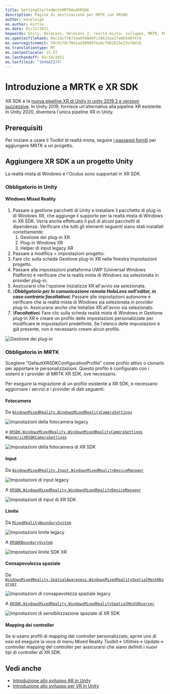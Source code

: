 ```yaml
---
title: GettingStartedWithMRTKAndXRSDK
description: Pagina di destinazione per MRTK con XRSDK
author: keveleigh
ms.author: kurtie
ms.date: 01/12/2021
keywords: Unity, HoloLens, HoloLens 2, realtà mista, sviluppo, MRTK, XRSDK,
ms.openlocfilehash: 94c1dcf76724a9f0060fc20633aa17e665d0f47d
ms.sourcegitcommit: 59c91f8c70d1ad30995fba6cf862615e25e78d10
ms.translationtype: MT
ms.contentlocale: it-IT
ms.lasthandoff: 03/19/2021
ms.locfileid: "104682374"
---
```

# <a name="getting-started-with-mrtk-and-xr-sdk"></a>Introduzione a MRTK e XR SDK

XR SDK è la [nuova pipeline XR di Unity in unity 2019,3 e versioni successive](https://blogs.unity3d.com/2020/01/24/unity-xr-platform-updates/). In Unity 2019, fornisce un'alternativa alla pipeline XR esistente. In Unity 2020, diventerà l'unica pipeline XR in Unity.

## <a name="prerequisites"></a>Prerequisiti

Per iniziare a usare il Toolkit di realtà mista, seguire [i passaggi forniti](../WelcomeToMRTK.md) per aggiungere MRTK a un progetto.

## <a name="add-xr-sdk-to-a-unity-project"></a>Aggiungere XR SDK a un progetto Unity

La realtà mista di Windows e l'Oculus sono supportati in XR SDK.

### <a name="required-in-unity"></a>Obbligatorio in Unity

#### <a name="windows-mixed-reality"></a>Windows Mixed Reality

1. Passare a gestione pacchetti di Unity e installare il pacchetto di plug-in di Windows XR, che aggiunge il supporto per la realtà mista di Windows in XR SDK. Verrà anche effettuato il pull di alcuni pacchetti di dipendenze. Verificare che tutti gli elementi seguenti siano stati installati correttamente:
   1. Gestione dei plug-in XR
   1. Plug-in Windows XR
   1. Helper di input legacy XR
1. Passare a modifica > impostazioni progetto.
1. Fare clic sulla scheda Gestione plug-in XR nella finestra Impostazioni progetto.
1. Passare alle impostazioni piattaforma UWP (Universal Windows Platform) e verificare che la realtà mista di Windows sia selezionata in provider plug-in.
1. Assicurarsi che l'opzione Inizializza XR all'avvio sia selezionata.
1. (**_Obbligatorio per la comunicazione remota HoloLens nell'editor, in caso contrario facoltativo_**) Passare alle impostazioni autonome e verificare che la realtà mista di Windows sia selezionata in provider plug-in. Assicurarsi anche che Initialize XR all'avvio sia selezionato.
1. (**_Facoltativo_**) Fare clic sulla scheda realtà mista di Windows in Gestione plug-in XR e creare un profilo delle impostazioni personalizzate per modificare le impostazioni predefinite. Se l'elenco delle impostazioni è già presente, non è necessario creare alcun profilo.

![Gestione dei plug-in](../features/images/xrsdk/PluginManagement.png)

### <a name="required-in-mrtk"></a>Obbligatorio in MRTK

Scegliere "DefaultXRSDKConfigurationProfile" come profilo attivo o clonarlo per apportare le personalizzazioni. Questo profilo è configurato con i sistemi e i provider di MRTK XR SDK, ove necessario.

Per eseguire la migrazione di un profilo esistente a XR SDK, è necessario aggiornare i servizi e i provider di dati seguenti:

#### <a name="camera"></a>Fotocamera

Da [`WindowsMixedReality.WindowsMixedRealityCameraSettings`](xref:Microsoft.MixedReality.Toolkit.WindowsMixedReality.WindowsMixedRealityCameraSettings)

![Impostazioni della fotocamera legacy](../features/images/xrsdk/CameraSystemLegacy.png)

a [`XRSDK.WindowsMixedReality.WindowsMixedRealityCameraSettings`](xref:Microsoft.MixedReality.Toolkit.XRSDK.WindowsMixedReality.WindowsMixedRealityCameraSettings) **e**[`GenericXRSDKCameraSettings`](xref:Microsoft.MixedReality.Toolkit.XRSDK.GenericXRSDKCameraSettings)

![Impostazioni della fotocamera di XR SDK](../features/images/xrsdk/CameraSystemXRSDK.png)

#### <a name="input"></a>Input

Da [`WindowsMixedReality.Input.WindowsMixedRealityDeviceManager`](xref:Microsoft.MixedReality.Toolkit.WindowsMixedReality.Input.WindowsMixedRealityDeviceManager)

![Impostazioni di input legacy](../features/images/xrsdk/InputSystemWMRLegacy.png)

A [`XRSDK.WindowsMixedReality.WindowsMixedRealityDeviceManager`](xref:Microsoft.MixedReality.Toolkit.XRSDK.WindowsMixedReality.WindowsMixedRealityDeviceManager)

![Impostazioni di input di XR SDK](../features/images/xrsdk/InputSystemWMRXRSDK.png)

#### <a name="boundary"></a>Limite

Da [`MixedRealityBoundarySystem`](xref:Microsoft.MixedReality.Toolkit.Boundary.MixedRealityBoundarySystem)

![Impostazioni limite legacy](../features/images/xrsdk/BoundarySystemLegacy.png)

A  [`XRSDKBoundarySystem`](xref:Microsoft.MixedReality.Toolkit.XRSDK.XRSDKBoundarySystem)

![Impostazioni limite SDK XR](../features/images/xrsdk/BoundarySystemXRSDK.png)

#### <a name="spatial-awareness"></a>Consapevolezza spaziale

Da [`WindowsMixedReality.SpatialAwareness.WindowsMixedRealitySpatialMeshObserver`](xref:Microsoft.MixedReality.Toolkit.WindowsMixedReality.SpatialAwareness.WindowsMixedRealitySpatialMeshObserver)

![Impostazioni di consapevolezza spaziale legacy](../features/images/xrsdk/SpatialAwarenessLegacy.png)

A [`XRSDK.WindowsMixedReality.WindowsMixedRealitySpatialMeshObserver`](xref:Microsoft.MixedReality.Toolkit.XRSDK.WindowsMixedReality.WindowsMixedRealitySpatialMeshObserver)

![Impostazioni di sensibilizzazione spaziale di XR SDK](../features/images/xrsdk/SpatialAwarenessXRSDK.png)

#### <a name="controller-mappings"></a>Mapping dei controller

Se si usano profili di mapping del controller personalizzato, aprire uno di essi ed eseguire la voce di menu Mixed Reality Toolkit-> Utilities-> Update-> controller mapping del controller per assicurarsi che siano definiti i nuovi tipi di controller di XR SDK.

## <a name="see-also"></a>Vedi anche

* [Introduzione allo sviluppo AR in Unity](https://docs.unity3d.com/Manual/AROverview.html)
* [Introduzione allo sviluppo per VR in Unity](https://docs.unity3d.com/Manual/VROverview.html)
